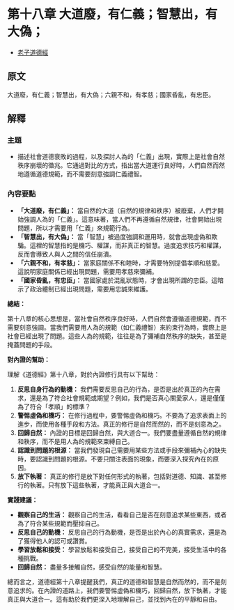 # 第十八章 大道廢，有仁義；智慧出，有大偽；

- [老子道德經](https://www.daodejing.org/)

## 原文
大道廢，有仁義；智慧出，有大偽；六親不和，有孝慈；國家昏亂，有忠臣。 

## 解釋
### 主題
- 描述社會道德衰敗的過程，以及探討人為的「仁義」出現，實際上是社會自然秩序崩壞的徵兆。它通過對比的方式，指出當大道運行良好時，人們自然而然地遵循道德規範，而不需要刻意強調仁義禮智。

### 內容要點
  *   **「大道廢，有仁義」：** 當自然的大道（自然的規律和秩序）被廢棄，人們才開始強調人為的「仁義」。這意味著，當人們不再遵循自然規律，社會開始出現問題，所以才需要用「仁義」來規範行為。
  *   **「智慧出，有大偽」：** 當「智慧」被過度強調和運用時，就會出現虛偽和欺騙。這裡的智慧指的是機巧、權謀，而非真正的智慧。過度追求技巧和權謀，反而會導致人與人之間的信任崩潰。
  *   **「六親不和，有孝慈」：** 當家庭關係不和睦時，才需要特別提倡孝順和慈愛。這說明家庭關係已經出現問題，需要用孝慈來彌補。
  *   **「國家昏亂，有忠臣」：** 當國家處於混亂狀態時，才會出現所謂的忠臣。這暗示了政治體制已經出現問題，需要用忠誠來維護。

**總結：**

第十八章的核心思想是，當社會自然秩序良好時，人們自然會遵循道德規範，而不需要刻意強調。當我們需要用人為的規範（如仁義禮智）來約束行為時，實際上是社會已經出現了問題。這些人為的規範，往往是為了彌補自然秩序的缺失，甚至是掩蓋問題的手段。

**對內證的幫助：**

理解《道德經》第十八章，對於內證修行具有以下幫助：

1.  **反思自身行為的動機：** 我們需要反思自己的行為，是否是出於真正的內在需求，還是為了符合社會規範或期望？例如，我們是否真心關愛家人，還是僅僅為了符合「孝順」的標準？
2.  **警惕虛偽和機巧：** 在修行過程中，要警惕虛偽和機巧。不要為了追求表面上的進步，而使用各種手段和方法。真正的修行是自然而然的，而不是刻意為之。
3.  **回歸自然：** 內證的目標是回歸自然，與大道合一。我們要盡量遵循自然的規律和秩序，而不是用人為的規範來束縛自己。
4.  **認識到問題的根源：** 當我們發現自己需要用某些方法或手段來彌補內心的缺失時，要認識到問題的根源。不要只關注表面的現象，而要深入探究內在的原因。
5.  **放下執著：** 真正的修行是放下對任何形式的執著，包括對道德、知識、甚至修行的執著。只有放下這些執著，才能真正與大道合一。

**實踐建議：**

*   **觀察自己的生活：** 觀察自己的生活，看看自己是否在刻意追求某些東西，或者為了符合某些規範而壓抑自己。
*   **反思自己的動機：** 反思自己的行為動機，是否是出於內心的真實需求，還是為了獲得他人的認可或讚賞。
*   **學習放鬆和接受：** 學習放鬆和接受自己，接受自己的不完美，接受生活中的各種挑戰。
*   **回歸自然：** 盡量多接觸自然，感受自然的能量和智慧。

總而言之，道德經第十八章提醒我們，真正的道德和智慧是自然而然的，而不是刻意追求的。在內證的道路上，我們要警惕虛偽和機巧，回歸自然，放下執著，才能真正與大道合一。這有助於我們更深入地理解自己，並找到內在的平靜和自由。